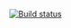 [![Build status](https://ci.appveyor.com/api/projects/status/07a3vykup9fk39jf?svg=true)](https://ci.appveyor.com/project/vicore6/changedate)
